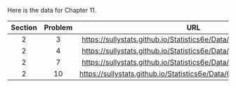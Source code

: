 Here is the data for Chapter 11. 

|Section|Problem|URL|
|:---:|:---:|:---:|
|2|3|<a>https://sullystats.github.io/Statistics6e/Data/Chapter11/11_2_3.csv</a><br/>|
|2|4|<a>https://sullystats.github.io/Statistics6e/Data/Chapter11/11_2_4.csv</a><br/>|
|2|7|<a>https://sullystats.github.io/Statistics6e/Data/Chapter11/11_2_7.csv</a><br/>|
|2|10|<a>https://sullystats.github.io/Statistics6e/Data/Chapter11/11_2_10.csv</a><br/>|
